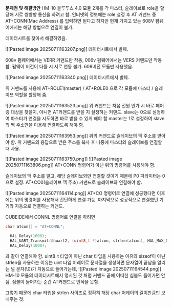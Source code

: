**문제점 및 해결방안**
HM-10 블루투스 4.0 모듈 2개를 각 마스터, 슬레이브로 role을 할당해 서로 쌍방향 통신을 하려고 함.
인터넷의 정보에는 role 설정 후 AT 커맨드 중 AT+CONN(Mac Address) 를 입력하면 된다고 하지만
현재 가지고 있는 608V 펌웨어에서는 해당 방법으로 연결이 불가.

데이터시트를 찾아서 해결하였음.

![[Pasted image 20250711163207.png]]
데이터시트에서 발췌.

608v 펌웨어에서는 VERR 커맨드만 작동, 006v 펌웨어에서는 VERS 커맨드만 작동함.
펌웨어 버전이 다를 시 서로 연동 불가.
608버전 모듈만 사용했음.

![[Pasted image 20250711163340.png]]
데이터시트에서 발췌.

위 커맨드를 사용해 AT+ROLE1(master) / AT+ROLE0 으로 각 모듈에 마스터 / 슬레이브 역할을 할당해 줌.

![[Pasted image 20250711163523.png]]
위 커맨드는 처음 전원 인가 시 바로 페어링 대상을 찾을지, 아니면 AT커맨드를 받을 지 설정하는 커맨드.
slave는 0으로 설정하여 마스터가 연결을 시도하면 바로 받을 수 있게 해야 함
master는 1로 설정하여 slave의 맥 주소만을 이용해 연결하도록 해야 함.


![[Pasted image 20250711163953.png]]
위의 커맨드로 슬레이브의 맥 주소를 받아야 함.
위 커맨드의 응답으로 받은 주소를 복사 후 나중에 마스터와 슬레이브를 연결할 때 사용.


![[Pasted image 20250711163750.png]]
![[Pasted image 20250711163806.png]]
AT+CONN 명령어가 아닌 위의 명령어를 사용해야 함.

슬레이브의 맥 주소를 알고, 해당 슬레이브와만 연결할 것이기 때문에 P0 파라미터는 0으로 설정.
AT+CO0(슬레이브 맥 주소) 커맨드로 슬레이브와 연결해야 함.


![[Pasted image 20250711164114.png]]
AT+CO 명령어로 연결에 성공했다면 이후에는 위의 명령어를 사용해서 간단하게 연결 가능.
마지막으로 성공적으로 연결했던 기기와 자동으로 연결하는 커맨드.


CUBEIDE에서 CONNL 명령어로 연결을 하려면
```c
char atcon[] = "AT+CONNL";

  HAL_Delay(1000);
  HAL_UART_Transmit(&huart2, (uint8_t *)atcon, strlen(atcon), HAL_MAX_DELAY);
  HAL_Delay(1000);
```

과 같이 연결해야 함.
uint8_t 타입이 아닌 char 타입을 사용하는 이유와 sizeof이 아닌 strlen을 사용하는 이유는
uint 타입 어레이로 문자열을 생성하면 문자열이 끝남을 알리는 널 문자(\0)가 자동으로 들어가는데,
![[Pasted image 20250711164544.png]]
HM-10 모듈의 데이터시트에서 명시된 것 처럼 커맨드 끝에 어떠한 심볼도 들어가면 안됨.
심볼이 들어가는 순간 AT커맨드로 인식을 못함.

그렇기 때문에 char 타입을 strlen 사이즈로 정확히 해당 char 어레이의 길이만큼만 보내주는 것.